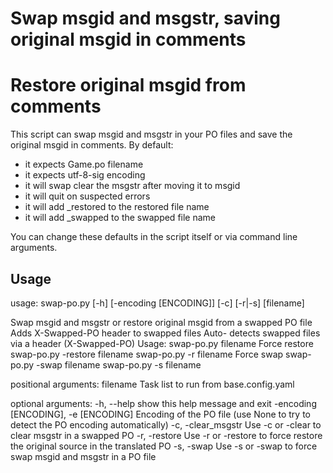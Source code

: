 # Swap msgid and msgstr, saving original msgid in comments
# Restore original msgid from comments

This script can swap msgid and msgstr in your PO files and save the original msgid in comments.
By default:
- it expects Game.po filename
- it expects utf-8-sig encoding
- it will swap clear the msgstr after moving it to msgid
- it will quit on suspected errors
- it will add \_restored to the restored file name
- it will add \_swapped to the swapped file name

You can change these defaults in the script itself or via command line arguments.

## Usage

usage: swap-po.py [-h] [-encoding [ENCODING]] [-c] [-r|-s] [filename]

Swap msgid and msgstr or restore original msgid from a swapped PO file Adds X-Swapped-PO header to swapped files Auto-
detects swapped files via a header (X-Swapped-PO) Usage: swap-po.py filename Force restore swap-po.py -restore
filename swap-po.py -r filename Force swap swap-po.py -swap filename swap-po.py -s filename

positional arguments:
  filename              Task list to run from base.config.yaml

optional arguments:
  -h, --help            show this help message and exit
  -encoding [ENCODING], -e [ENCODING]
                        Encoding of the PO file (use None to try to detect the PO encoding automatically)
  -c, -clear_msgstr     Use -c or -clear to clear msgstr in a swapped PO
  -r, -restore          Use -r or -restore to force restore the original source in the translated PO
  -s, -swap             Use -s or -swap to force swap msgid and msgstr in a PO file
